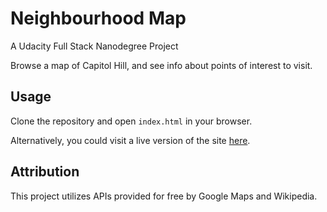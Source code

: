# Neighbourhood Map
A Udacity Full Stack Nanodegree Project

Browse a map of Capitol Hill, and see info about points of interest to visit.

## Usage
Clone the repository and open `index.html` in your browser.

Alternatively, you could visit a live version of the site [here](https://sarmadmjg.github.io/neighbourhood).

## Attribution
This project utilizes APIs provided for free by Google Maps and Wikipedia.
